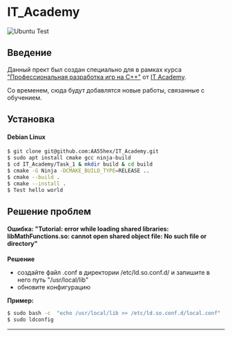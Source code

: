 # IT_Academy
![Ubuntu Test](https://github.com/AA55hex/IT_Academy/workflows/Build-Test-Install/badge.svg?branch=master)
## Введение
Данный прект был создан специально для в рамках курса ["Профессиональная разработка игр на C++"](https://www.it-academy.by/course/c-game-developer/game-developer/ "Course") от [IT Academy](https://www.it-academy.by/ "IT Academy").

Со временем, сюда будут добавлятся новые работы, связанные с обучением.

## Установка
#### **Debian Linux**
```bash
$ git clone git@github.com:AA55hex/IT_Academy.git
$ sudo apt install cmake gcc ninja-build
$ cd IT_Academy/Task_1 & mkdir build & cd build
$ cmake -G Ninja -DCMAKE_BUILD_TYPE=RELEASE ..
$ cmake --build .
$ cmake --install .
$ Test hello world
```
## Решение проблем
#### Ошибка: "Tutorial: error while loading shared libraries: libMathFunctions.so: cannot open shared object file: No such file or directory"

**Решение**
- создайте файл .conf в директории /etc/ld.so.conf.d/ и запишите в него путь "/usr/local/lib"
- обновите конфигурацию

**Пример:**
```bash
$ sudo bash -c  "echo /usr/local/lib >> /etc/ld.so.conf.d/local.conf"
$ sudo ldconfig
```
---
